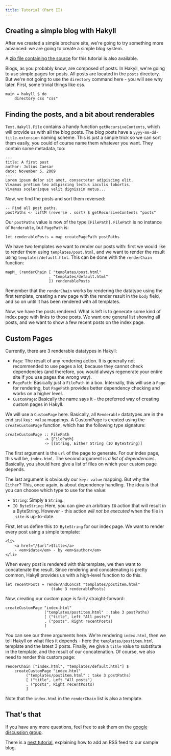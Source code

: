```yaml
---
title: Tutorial (Part II)
---
```


## Creating a simple blog with Hakyll

After we created a simple brochure site, we're going to try something more
advanced: we are going to create a simple blog system.

A [zip file containing the source](examples/simpleblog.zip) for this
tutorial is also available.

Blogs, as you probably know, are composed of posts. In Hakyll, we're going
to use simple pages for posts. All posts are located in the `posts`
directory. But we're not going to use the `directory` command here - you will
see why later. First, some trivial things like css.

~~~~~{.haskell}
main = hakyll $ do
    directory css "css"
~~~~~

## Finding the posts, and a bit about renderables

`Text.Hakyll.File` contains a handy function `getRecursiveContents`, which will
provide us with all the blog posts. The blog posts have a
`yyyy-mm-dd-title.extension` naming scheme. This is just a simple trick so we
can sort them easily, you could of course name them whatever you want. They
contain some metadata, too:

~~~~~{.markdown}
---
title: A first post
author: Julius Caesar
date: November 5, 2009
---
Lorem ipsum dolor sit amet, consectetur adipiscing elit. 
Vivamus pretium leo adipiscing lectus iaculis lobortis.
Vivamus scelerisque velit dignissim metus...
~~~~~

Now, we find the posts and sort them reversed:

~~~~~{.haskell}
-- Find all post paths.
postPaths <- liftM (reverse . sort) $ getRecursiveContents "posts"
~~~~~

Our `postPaths` value is now of the type `[FilePath]`. `FilePath` is no
instance of `Renderable`, but `PagePath` is:

~~~~~{.haskell}
let renderablePosts = map createPagePath postPaths
~~~~~

We have two templates we want to render our posts with: first we would like to
render them using `templates/post.html`, and we want to render the result
using `templates/default.html`. This can be done with the `renderChain`
function:

~~~~~{.haskell}
mapM_ (renderChain [ "templates/post.html"
                   , "templates/default.html"
                   ]) renderablePosts
~~~~~

Remember that the `renderChain` works by rendering the datatype using the first
template, creating a new page with the render result in the `body` field, and so
on until it has been rendered with all templates.

Now, we have the posts rendered. What is left is to generate some kind of index
page with links to those posts. We want one general list showing all posts, and
we want to show a few recent posts on the index page.

## Custom Pages

Currently, there are 3 renderable datatypes in Hakyll:

- `Page`: The result of any rendering action. It is generally not recommended
  to use pages a lot, because they cannot check dependencies (and therefore,
  you would always regenerate your entire site if you use pages the wrong way).
- `PagePath`: Basically just a `FilePath` in a box. Internally, this will use
  a `Page` for rendering, but `PagePath` provides better dependency checking
  and works on a higher level.
- `CustomPage`: Basically the name says it - the preferred way of creating
  custom pages in Hakyll.

We will use a `CustomPage` here. Basically, all `Renderable` datatypes are in
the end just `key: value` mappings. A CustomPage is created using the
`createCustomPage` function, which has the following type signature:

~~~~~{.haskell}
createCustomPage :: FilePath
                 -> [FilePath]
                 -> [(String, Either String (IO ByteString)]
~~~~~

The first argument is the `url` of the page to generate. For our index page,
this will be, `index.html`. The second argument is _a list of dependencies_.
Basically, you should here give a list of files on which your custom page
depends.

The last argument is obviously our `key: value` mapping. But why the `Either`?
This, once again, is about dependency handling. The idea is that you can choose
which type to use for the value:

- `String`: Simply a `String`.
- `IO ByteString`: Here, you can give an arbitrary `IO` action that will result
  in a ByteString. However - this action _will not be executed_ when the file
  in `_site` is up-to-date.

First, let us define this `IO ByteString` for our index page. We want to render
every post using a simple template:

~~~~~{.html}
<li>
    <a href="/$url">$title</a>
    - <em>$date</em> - by <em>$author</em>
</li>
~~~~~

When every post is rendered with this template, we then want to concatenate the
result. Since rendering and concatenating is pretty common, Hakyll provides us
with a high-level function to do this.

~~~~~{.haskell}
let recentPosts = renderAndConcat "templates/postitem.html"
                    (take 3 renderablePosts)
~~~~~

Now, creating our custom page is fairly straight-forward:

~~~~~{.haskell}
createCustomPage "index.html"
                 ("templates/postitem.html" : take 3 postPaths)
                 [ ("title", Left "All posts")
                 , ("posts", Right recentPosts)
                 ]
~~~~~

You can see our three arguments here. We're rendering `index.html`, then we tell
Hakyll on what files it depends - here the `templates/postitem.html` template
and the latest 3 posts. Finally, we give a `title` value to substitute in the
template, and the result of our concatenation. Of course, we also need to render
this custom page:

~~~~~{.haskell}
renderChain ["index.html", "templates/default.html"] $
    createCustomPage "index.html"
         ("templates/postitem.html" : take 3 postPaths)
         [ ("title", Left "All posts")
         , ("posts", Right recentPosts)
         ]
~~~~~

Note that the `index.html` in the `renderChain` list is also a template.

## That's that

If you have any more questions, feel free to ask them on the
[google discussion group](http://groups.google.com/group/hakyll).

There is a [next tutorial](tutorial3.html), explaining how to add an RSS feed
to our sample blog.
